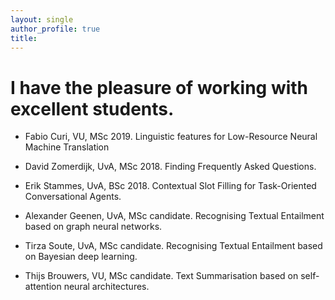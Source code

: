```yaml
---
layout: single
author_profile: true
title: 
---
```


# I have the pleasure of working with excellent students.

* Fabio Curi, VU, MSc 2019. Linguistic features for Low-Resource Neural Machine Translation

* David Zomerdijk, UvA, MSc 2018. Finding Frequently Asked Questions.

* Erik Stammes, UvA, BSc 2018. Contextual Slot Filling for Task-Oriented Conversational Agents.

* Alexander Geenen, UvA, MSc candidate. Recognising Textual Entailment based on graph neural networks.

* Tirza Soute, UvA, MSc candidate. Recognising Textual Entailment based on Bayesian deep learning.

* Thijs Brouwers, VU, MSc candidate. Text Summarisation based on self-attention neural architectures.


